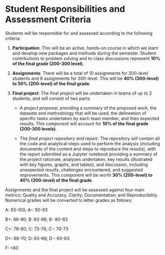 # Student Responsibilities and Assessment Criteria
Students will be responsible for and assessed according to the following criteria:

1. **Participation**: This will be an active, hands-on course in which we learn and develop new packages and methods during the semester. Student contributions to problem solving and to class discussions represent **10% of the final grade (200-300 level)**.  
2. **Assignments**: There will be a total of 10 assignments for 200-level students and 8 assignments for 300-level. This will be **40% (300-level) to 50% (200-level) of the final grade**. 
3. **Final project**: The final project will be undertaken in teams of up to 2 students, and will consist of two parts:
    
    * A _project proposal_, providing a summary of the proposed work, the datasets and methodology that will be used, the delineation of specific tasks undertaken by each team member, and then expected results. This component will account for **10% of the final grade (200-300 levels)**.
    
    * The _final project repository and report_. The repository will contain all the code and analytical steps used to perform the analysis (including documents of the content and steps to reproduce the results), with the report submitted as a Jupyter notebook providing a summary of the project rationale, analyses undertaken, key results (illustrated with key figures, graphs, and tables), and discussion, including unexpected results, challenges encountered, and suggested improvements. This component will be worth **30% (200-level) to 40% (300-level) of the final grade**. 


Assignments and the final project will be assessed against four main metrics: Quality and Accuracy, Clarity; Documentation; and Reproducibility. Numerical grades will be converted to letter grades as follows:

A: 93-100; A-: 90-93

B+: 88-90; B: 83-88; B- 80-83

C+: 78-80; C: 73-78; C-: 70-73

D+: 68-70; D: 63-68; D-: 60-63

F: <60
<p>&nbsp;</p>

